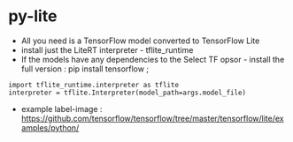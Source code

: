 # py-lite

* All you need is a TensorFlow model converted to TensorFlow Lite
* install just the LiteRT interpreter - tflite_runtime
* If the models have any dependencies to the Select TF opsor - install the full version : pip install tensorflow ;

```
import tflite_runtime.interpreter as tflite
interpreter = tflite.Interpreter(model_path=args.model_file)
```


* example label-image : https://github.com/tensorflow/tensorflow/tree/master/tensorflow/lite/examples/python/